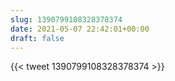 ```yaml
---
slug: 1390799108328378374
date: 2021-05-07 22:42:01+00:00
draft: false
---
```


{{< tweet 1390799108328378374 >}}
